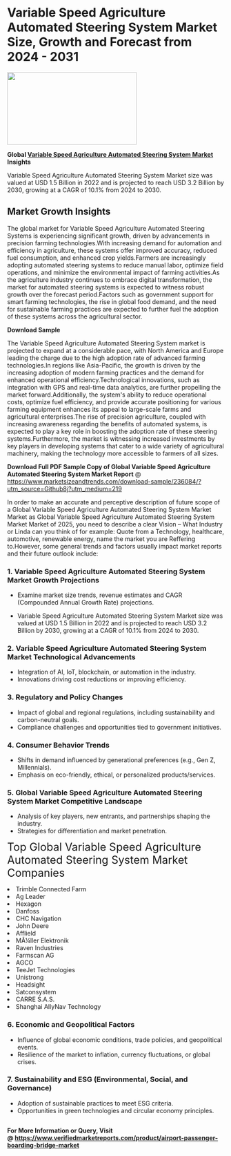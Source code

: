 <H1>Variable Speed Agriculture Automated Steering System Market Size, Growth and Forecast from 2024 - 2031</H1><img class="aligncenter size-medium wp-image-584254" src="https://thirdeyenews.in/wp-content/uploads/2024/09/Global-Market-Research-300x168.jpeg" alt="" width="300" height="168" /><p><strong>Global&nbsp;<a href="https://www.marketsizeandtrends.com/download-sample/236084/?utm_source=Github8j?utm_medium=219">Variable Speed Agriculture Automated Steering System Market</a> Insights</strong></p><p>Variable Speed Agriculture Automated Steering System Market size was valued at USD 1.5 Billion in 2022 and is projected to reach USD 3.2 Billion by 2030, growing at a CAGR of 10.1% from 2024 to 2030.</p><p><h2>Market Growth Insights</h2> <p>The global market for Variable Speed Agriculture Automated Steering Systems is experiencing significant growth, driven by advancements in precision farming technologies.With increasing demand for automation and efficiency in agriculture, these systems offer improved accuracy, reduced fuel consumption, and enhanced crop yields.Farmers are increasingly adopting automated steering systems to reduce manual labor, optimize field operations, and minimize the environmental impact of farming activities.As the agriculture industry continues to embrace digital transformation, the market for automated steering systems is expected to witness robust growth over the forecast period.Factors such as government support for smart farming technologies, the rise in global food demand, and the need for sustainable farming practices are expected to further fuel the adoption of these systems across the agricultural sector.</p> <p><strong>Download Sample</strong></p> <p>The Variable Speed Agriculture Automated Steering System market is projected to expand at a considerable pace, with North America and Europe leading the charge due to the high adoption rate of advanced farming technologies.In regions like Asia-Pacific, the growth is driven by the increasing adoption of modern farming practices and the demand for enhanced operational efficiency.Technological innovations, such as integration with GPS and real-time data analytics, are further propelling the market forward.Additionally, the system's ability to reduce operational costs, optimize fuel efficiency, and provide accurate positioning for various farming equipment enhances its appeal to large-scale farms and agricultural enterprises.The rise of precision agriculture, coupled with increasing awareness regarding the benefits of automated systems, is expected to play a key role in boosting the adoption rate of these steering systems.Furthermore, the market is witnessing increased investments by key players in developing systems that cater to a wide variety of agricultural machinery, making the technology more accessible to farmers of all sizes.</p> <p><span class=""><strong>Download Full PDF Sample Copy of Global Variable Speed Agriculture Automated Steering System Market Report</strong> @ <a href="https://www.marketsizeandtrends.com/download-sample/236084/?utm_source=Github8j?utm_medium=219" target="_blank">https://www.marketsizeandtrends.com/download-sample/236084/?utm_source=Github8j?utm_medium=219</a></span></p><p>In order to make an accurate and perceptive description of future scope of a Global&nbsp;Variable Speed Agriculture Automated Steering System Market Market as Global&nbsp;Variable Speed Agriculture Automated Steering System Market Market of 2025, you need to describe a clear Vision &ndash; What Industry or Linda can you think of for example: Quote from a Technology, healthcare, automotive, renewable energy, name the market you are Reffering to.However, some general trends and factors usually impact market reports and their future outlook include:</p><h3>1.&nbsp;<strong>Variable Speed Agriculture Automated Steering System Market Growth Projections</strong></h3><ul><li>Examine market size trends, revenue estimates and CAGR (Compounded Annual Growth Rate) projections.</li><li><p>Variable Speed Agriculture Automated Steering System Market size was valued at USD 1.5 Billion in 2022 and is projected to reach USD 3.2 Billion by 2030, growing at a CAGR of 10.1% from 2024 to 2030.</p></li></ul><h3>2.&nbsp;<strong>Variable Speed Agriculture Automated Steering System Market Technological Advancements</strong></h3><ul><li>Integration of AI, IoT, blockchain, or automation in the industry.</li><li>Innovations driving cost reductions or improving efficiency.</li></ul><h3>3.&nbsp;<strong>Regulatory and Policy Changes</strong></h3><ul><li>Impact of global and regional regulations, including sustainability and carbon-neutral goals.</li><li>Compliance challenges and opportunities tied to government initiatives.</li></ul><h3>4.&nbsp;<strong>Consumer Behavior Trends</strong></h3><ul><li>Shifts in demand influenced by generational preferences (e.g., Gen Z, Millennials).</li><li>Emphasis on eco-friendly, ethical, or personalized products/services.</li></ul><h3>5.&nbsp;<strong>Global Variable Speed Agriculture Automated Steering System Market Competitive Landscape</strong></h3><ul><li>Analysis of key players, new entrants, and partnerships shaping the industry.</li><li>Strategies for differentiation and market penetration.</li></ul><p data-pm-slice="1 1 []"><span style="color: inherit; font-family: inherit; font-size: 25px;">Top Global Variable Speed Agriculture Automated Steering System Market Companies</span></p><div class="" data-test-id=""><p><li>Trimble Connected Farm</li><li> Ag Leader</li><li> Hexagon</li><li> Danfoss</li><li> CHC Navigation</li><li> John Deere</li><li> Afflield</li><li> MÃ¼ller Elektronik</li><li> Raven Industries</li><li> Farmscan AG</li><li> AGCO</li><li> TeeJet Technologies</li><li> Unistrong</li><li> Headsight</li><li> Satconsystem</li><li> CARRE S.A.S.</li><li> Shanghai AllyNav Technology</li></p></div><h3>6.&nbsp;<strong>Economic and Geopolitical Factors</strong></h3><ul><li>Influence of global economic conditions, trade policies, and geopolitical events.</li><li>Resilience of the market to inflation, currency fluctuations, or global crises.</li></ul><h3>7.&nbsp;<strong>Sustainability and ESG (Environmental, Social, and Governance)</strong></h3><ul><li>Adoption of sustainable practices to meet ESG criteria.</li><li>Opportunities in green technologies and circular economy principles.</li></ul><h2><strong style="font-size: 14px;">For More Information or Query, Visit @&nbsp;</strong><a style="background-color: #ffffff; font-size: 14px;" href="https://www.marketsizeandtrends.com/report/variable-speed-agriculture-automated-steering-system-market/" target="_blank">https://www.verifiedmarketreports.com/product/airport-passenger-boarding-bridge-market</a></h2>